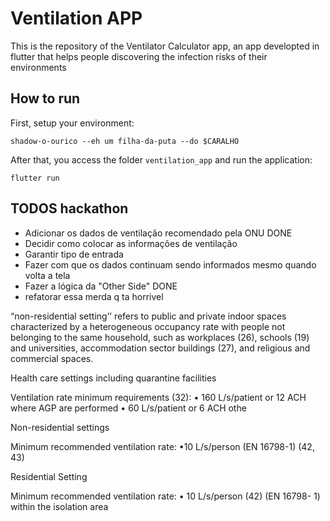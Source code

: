 # Ventilation APP

This is the repository of the Ventilator Calculator app, an app developted in flutter that helps people discovering the infection risks of their environments

## How to run 

First, setup your environment:

``` 
shadow-o-ourico --eh um filha-da-puta --do $CARALHO
```

After that, you access the folder `ventilation_app` and run the application:

``` 
flutter run
```

## TODOS hackathon

- Adicionar os dados de ventilação recomendado pela ONU       DONE
- Decidir como colocar as informações de ventilação
- Garantir tipo de entrada               
- Fazer com que os dados continuam sendo informados mesmo quando volta a tela
- Fazer a lógica da "Other Side"                              DONE  
- refatorar essa merda q ta horrivel




“non-residential setting’’ refers
to public and private indoor spaces characterized
by a heterogeneous occupancy rate with people
not belonging to the same household, such as
workplaces (26), schools (19) and universities,
accommodation sector buildings (27), and religious
and commercial spaces.






Health care settings including quarantine facilities

Ventilation
rate minimum
requirements
(32):
• 160 L/s/patient
or 12 ACH
where AGP are
performed
• 60 L/s/patient
or 6 ACH othe



Non-residential settings

Minimum
recommended
ventilation rate:
•10 L/s/person
(EN 16798-1)
(42, 43)



Residential Setting

Minimum
recommended
ventilation rate:
• 10 L/s/person
(42) (EN 16798-
1)
within the
isolation area






